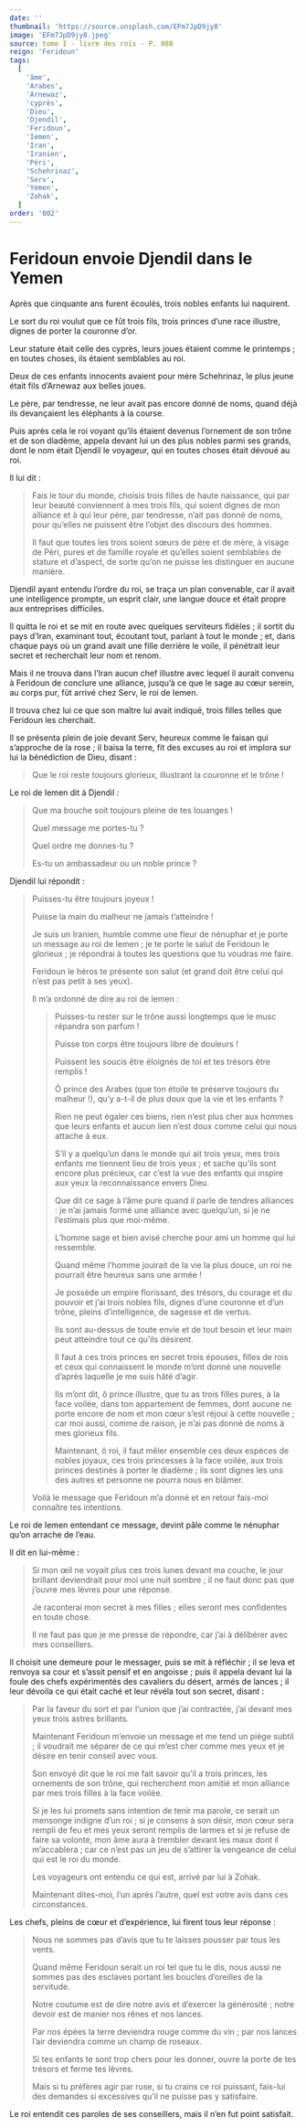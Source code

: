 ```yaml
---
date: ''
thumbnail: 'https://source.unsplash.com/EFm7JpD9jy8'
image: 'EFm7JpD9jy8.jpeg'
source: tome I - livre des rois - P. 088
reign: 'Feridoun'
tags:
  [
    'âme',
    'Arabes',
    'Arnewaz',
    'cyprès',
    'Dieu',
    'Djendil',
    'Feridoun',
    'Iemen',
    'Iran',
    'Iranien',
    'Péri',
    'Schehrinaz',
    'Serv',
    'Yemen',
    'Zohak',
  ]
order: '002'
---
```


# Feridoun envoie Djendil dans le Yemen

Après que cinquante ans furent écoulés, trois nobles enfants lui naquirent.

Le sort du roi voulut que ce fût trois fils, trois princes d’une race illustre, dignes de porter la couronne d’or.

Leur stature était celle des cyprès, leurs joues étaient comme le printemps ; en toutes choses, ils étaient semblables au roi.

Deux de ces enfants innocents avaient pour mère Schehrinaz, le plus jeune était fils d’Arnewaz aux belles joues.

Le père, par tendresse, ne leur avait pas encore donné de noms, quand déjà ils devançaient les éléphants à la course.

Puis après cela le roi voyant qu’ils étaient devenus l’ornement de son trône et de son diadème, appela devant lui un des plus nobles parmi ses grands, dont le nom était Djendil le voyageur, qui en toutes choses était dévoué au roi.

Il lui dit :

> Fais le tour du monde, choisis trois filles de haute naissance, qui par leur beauté conviennent à mes trois fils, qui soient dignes de mon alliance et à qui leur père, par tendresse, n’ait pas donné de noms, pour qu’elles ne puissent être l’objet des discours des hommes.
>
> Il faut que toutes les trois soient sœurs de père et de mère, à visage de Péri, pures et de famille royale et qu’elles soient semblables de stature et d’aspect, de sorte qu’on ne puisse les distinguer en aucune manière.

Djendil ayant entendu l’ordre du roi, se traça un plan convenable, car il avait une intelligence prompte, un esprit clair, une langue douce et était propre aux entreprises difficiles.

Il quitta le roi et se mit en route avec quelques serviteurs fidèles ; il sortit du pays d’Iran, examinant tout, écoutant tout, parlant à tout le monde ; et, dans chaque pays où un grand avait une fille derrière le voile, il pénétrait leur secret et recherchait leur nom et renom.

Mais il ne trouva dans l’Iran aucun chef illustre avec lequel il aurait convenu à Feridoun de conclure une alliance, jusqu’à ce que le sage au cœur serein, au corps pur, fût arrivé chez Serv, le roi de Iemen.

Il trouva chez lui ce que son maître lui avait indiqué, trois filles telles que Feridoun les cherchait.

Il se présenta plein de joie devant Serv, heureux comme le faisan qui s’approche de la rose ; il baisa la terre, fit des excuses au roi et implora sur lui la bénédiction de Dieu, disant :

> Que le roi reste toujours glorieux, illustrant la couronne et le trône !

Le roi de Iemen dit à Djendil :

> Que ma bouche soit toujours pleine de tes louanges !
>
> Quel message me portes-tu ?
>
> Quel ordre me donnes-tu ?
>
> Es-tu un ambassadeur ou un noble prince ?

Djendil lui répondit :

> Puisses-tu être toujours joyeux !
>
> Puisse la main du malheur ne jamais t’atteindre !
>
> Je suis un Iranien, humble comme une fleur de nénuphar et je porte un message au roi de Iemen ; je te porte le salut de Feridoun le glorieux ; je répondrai à toutes les questions que tu voudras me faire.
>
> Feridoun le héros te présente son salut (et grand doit être celui qui n’est pas petit à ses yeux).
>
> Il m’a ordonné de dire au roi de Iemen :
>
> > Puisses-tu rester sur le trône aussi longtemps que le musc répandra son parfum !
> >
> > Puisse ton corps être toujours libre de douleurs !
> >
> > Puissent les soucis être éloignés de toi et tes trésors être remplis !
> >
> > Ô prince des Arabes (que ton étoile te préserve toujours du malheur !), qu’y a-t-il de plus doux que la vie et les enfants ?
> >
> > Rien ne peut égaler ces biens, rien n’est plus cher aux hommes que leurs enfants et aucun lien n’est doux comme celui qui nous attache à eux.
> >
> > S’il y a quelqu’un dans le monde qui ait trois yeux, mes trois enfants me tiennent lieu de trois yeux ; et sache qu’ils sont encore plus précieux, car c’est la vue des enfants qui inspire aux yeux la reconnaissance envers Dieu.
> >
> > Que dit ce sage à l’âme pure quand il parle de tendres alliances : je n’ai jamais formé une alliance avec quelqu’un, si je ne l’estimais plus que moi-même.
> >
> > L’homme sage et bien avisé cherche pour ami un homme qui lui ressemble.
> >
> > Quand même l’homme jouirait de la vie la plus douce, un roi ne pourrait être heureux sans une armée !
> >
> > Je possède un empire florissant, des trésors, du courage et du pouvoir et j’ai trois nobles fils, dignes d’une couronne et d’un trône, pleins d’intelligence, de sagesse et de vertus.
> >
> > Ils sont au-dessus de toute envie et de tout besoin et leur main peut atteindre tout ce qu’ils désirent.
> >
> > Il faut à ces trois princes en secret trois épouses, filles de rois et ceux qui connaissent le monde m’ont donné une nouvelle d’après laquelle je me suis hâté d’agir.
> >
> > Ils m’ont dit, ô prince illustre, que tu as trois filles pures, à la face voilée, dans ton appartement de femmes, dont aucune ne porte encore de nom et mon cœur s’est réjoui à cette nouvelle ; car moi aussi, comme de raison, je n’ai pas donné de noms à mes glorieux fils.
> >
> > Maintenant, ô roi, il faut mêler ensemble ces deux espèces de nobles joyaux, ces trois princesses à la face voilée, aux trois princes destinés à porter le diadème ; ils sont dignes les uns des autres et personne ne pourra nous en blâmer.
>
> Voilà le message que Feridoun m’a donné et en retour fais-moi connaître tes intentions.

Le roi de Iemen entendant ce message, devint pâle comme le nénuphar qu’on arrache de l’eau.

Il dit en lui-même :

> Si mon œil ne voyait plus ces trois lunes devant ma couche, le jour brillant deviendrait pour moi une nuit sombre ; il ne faut donc pas que j’ouvre mes lèvres pour une réponse.
>
> Je raconterai mon secret à mes filles ; elles seront mes confidentes en toute chose.
>
> Il ne faut pas que je me presse de répondre, car j’ai à délibérer avec mes conseillers.

Il choisit une demeure pour le messager, puis se mit à réfléchir ; il se leva et renvoya sa cour et s’assit pensif et en angoisse ; puis il appela devant lui la foule des chefs expérimentés des cavaliers du désert, armés de lances ; il leur dévoila ce qui était caché et leur révéla tout son secret, disant :

> Par la faveur du sort et par l’union que j’ai contractée, j’ai devant mes yeux trois astres brillants.
>
> Maintenant Feridoun m’envoie un message et me tend un piège subtil ; il voudrait me séparer de ce qui m’est cher comme mes yeux et je désire en tenir conseil avec vous.
>
> Son envoyé dit que le roi me fait savoir qu’il a trois princes, les ornements de son trône, qui recherchent mon amitié et mon alliance par mes trois filles à la face voilée.
>
> Si je les lui promets sans intention de tenir ma parole, ce serait un mensonge indigne d’un roi ; si je consens à son désir, mon cœur sera rempli de feu et mes yeux seront remplis de larmes et si je refuse de faire sa volonté, mon âme aura à trembler devant les maux dont il m’accablera ; car ce n’est pas un jeu de s’attirer la vengeance de celui qui est le roi du monde.
>
> Les voyageurs ont entendu ce qui est, arrivé par lui à Zohak.
>
> Maintenant dites-moi, l’un après l’autre, quel est votre avis dans ces circonstances.

Les chefs, pleins de cœur et d’expérience, lui firent tous leur réponse :

> Nous ne sommes pas d’avis que tu te laisses pousser par tous les vents.
>
> Quand même Feridoun serait un roi tel que tu le dis, nous aussi ne sommes pas des esclaves portant les boucles d’oreilles de la servitude.
>
> Notre coutume est de dire notre avis et d’exercer la générosité ; notre devoir est de manier nos rênes et nos lances.
>
> Par nos épées la terre deviendra rouge comme du vin ; par nos lances l’air deviendra comme un champ de roseaux.
>
> Si tes enfants te sont trop chers pour les donner, ouvre la porte de tes trésors et ferme tes lèvres.
>
> Mais si tu préfères agir par ruse, si tu crains ce roi puissant, fais-lui des demandes si excessives qu’il ne puisse pas y satisfaire.

Le roi entendit ces paroles de ses conseillers, mais il n’en fut point satisfait.
